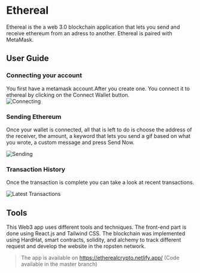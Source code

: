# Ethereal
Ethereal is the a web 3.0 blockchain application that lets you send and receive ethereum from an adress to another. Ethereal is paired with MetaMask. 

## User Guide
### Connecting your account
You first have a metamask account.After you create one. You connect it to ethereal by clicking on the Connect Wallet button.  
![Connecting](https://i.ibb.co/VJ63w4D/Capture2.png)

### Sending Ethereum
Once your wallet is connected, all that is left to do is choose the address of the receiver, the amount, a keyword that lets you send a gif based on what you wrote, a custom message and press Send Now. 

![Sending](https://i.ibb.co/6m076wJ/Capture-3.png)

### Transaction History
Once the transaction is complete you can take a look at recent transactions. 

![Latest Transactions](https://i.ibb.co/8xv1k3Y/Capture-4.png)

## Tools 
This Web3 app uses different tools and techniques. The front-end part is done using React.js and Tailwind CSS. The blockchain was implemented using HardHat, smart contracts, solidity, and alchemy to track different request and develop the website in the ropsten network. 

>The app is available on https://etherealcrypto.netlify.app/
(Code available in the master branch)
